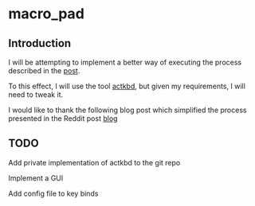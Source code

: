 # macro_pad

## Introduction

I will be attempting to implement a better way of executing the process described in the [post](https://www.reddit.com/r/linux/comments/8geyru/diy_linux_macro_board/).

To this effect, I will use the tool [actkbd](https://github.com/thkala/actkbd), but given my requirements, I will need to tweak it.

I would like to thank the following blog post which simplified the process presented in the Reddit post [blog](https://blog.luk.world/posts/dyi-macro-keyboard-on-linux-elgato-stream-deck/)

## TODO

Add private implementation of actkbd to the git repo

Implement a GUI

Add config file to key binds